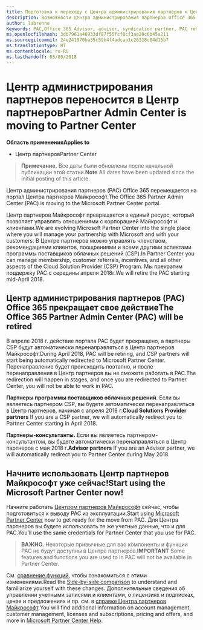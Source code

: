 ```yaml
---
title: Подготовка к переходу с Центра администрирования партнеров к Центру партнеров | Центр партнеров
description: Возможности Центра администрирования партнеров Office 365 переносятся в Центр партнеров.
author: labrenne
Keywords: PAC,Office 365 Advisor, advisor, syndication partner, PAC retire, PAC retiring
ms.openlocfilehash: 3db7961a46933df87f55fcf0cf3ae20c6b45a211
ms.sourcegitcommit: 24e241970ba35c59b4f4adcaa1c26318c04d15b7
ms.translationtype: HT
ms.contentlocale: ru-RU
ms.lasthandoff: 03/09/2018
---
```

# <a name="partner-admin-center-is-moving-to-partner-center"></a><span data-ttu-id="3e656-103">Центр администрирования партнеров переносится в Центр партнеров</span><span class="sxs-lookup"><span data-stu-id="3e656-103">Partner Admin Center is moving to Partner Center</span></span>

**<span data-ttu-id="3e656-104">Область применения</span><span class="sxs-lookup"><span data-stu-id="3e656-104">Applies to</span></span>**

-  <span data-ttu-id="3e656-105">Центр партнеров</span><span class="sxs-lookup"><span data-stu-id="3e656-105">Partner Center</span></span>

><span data-ttu-id="3e656-106">**Примечание.** Все даты были обновлены после начальной публикации этой статьи.</span><span class="sxs-lookup"><span data-stu-id="3e656-106">**Note** All dates have been updated since the initial posting of this article.</span></span>

<span data-ttu-id="3e656-107">Центр администрирования партнеров (PAC) Office 365 перемещается на портал Центра партнеров Майкрософт.</span><span class="sxs-lookup"><span data-stu-id="3e656-107">The Office 365 Partner Admin Center (PAC) is moving to the Microsoft Partner Center portal.</span></span>

<span data-ttu-id="3e656-108">Центр партнеров Майкрософт превращается в единый ресурс, который позволяет управлять отношениями с корпорацией Майкрософт и клиентами.</span><span class="sxs-lookup"><span data-stu-id="3e656-108">We are evolving Microsoft Partner Center into the single place where you will manage your partnership with Microsoft and with your customers.</span></span> <span data-ttu-id="3e656-109">В Центре партнеров можно управлять членством, рекомендациями клиентов, поощрениями и всеми другими аспектами программы поставщиков облачных решений (CSP).</span><span class="sxs-lookup"><span data-stu-id="3e656-109">In Partner Center you can manage membership, customer referrals, incentives, and all other aspects of the Cloud Solution Provider (CSP) Program.</span></span> <span data-ttu-id="3e656-110">Мы прекратим поддержку PAC с середины апреля 2018г.</span><span class="sxs-lookup"><span data-stu-id="3e656-110">We will retire the PAC starting mid-April 2018.</span></span>

## <a name="the-office-365-partner-admin-center-pac-will-be-retired"></a><span data-ttu-id="3e656-111">Центр администрирования партнеров (PAC) Office 365 прекращает свое действие</span><span class="sxs-lookup"><span data-stu-id="3e656-111">The Office 365 Partner Admin Center (PAC) will be retired</span></span>

<span data-ttu-id="3e656-112">В апреле 2018 г. действие портала PAC будет прекращено, а партнеры CSP будут автоматически перенаправляться в Центр партнеров Майкрософт.</span><span class="sxs-lookup"><span data-stu-id="3e656-112">During April 2018, PAC will be retiring, and CSP partners will start being automatically redirected to Microsoft Partner Center.</span></span> <span data-ttu-id="3e656-113">Перенаправление будет происходить поэтапно, и после перенаправления в Центр партнеров вы не сможете работать в PAC.</span><span class="sxs-lookup"><span data-stu-id="3e656-113">The redirection will happen in stages, and once you are redirected to Partner Center, you will not be able to work in PAC.</span></span> 

<span data-ttu-id="3e656-114">**Партнеры программы поставщиков облачных решений**. Если вы являетесь партнером CSP, вы будете автоматически перенаправляться в Центр партнеров, начиная с апреля 2018 г.</span><span class="sxs-lookup"><span data-stu-id="3e656-114">**Cloud Solutions Provider partners** If you are a CSP partner, we will automatically redirect you to Partner Center starting in April 2018.</span></span> 

<span data-ttu-id="3e656-115">**Партнеры-консультанты.** Если вы являетесь партнером-консультантом, вы будете автоматически перенаправляться в Центр партнеров с мая 2018 г.</span><span class="sxs-lookup"><span data-stu-id="3e656-115">**Advisor partners** If you are an Advisor partner, we will automatically redirect you to Partner Center during May 2018.</span></span>


## <a name="start-using-the-microsoft-partner-center-now"></a><span data-ttu-id="3e656-116">Начните использовать Центр партнеров Майкрософт уже сейчас!</span><span class="sxs-lookup"><span data-stu-id="3e656-116">Start using the Microsoft Partner Center now!</span></span>

<span data-ttu-id="3e656-117">Начните работать [Центром партнеров Майкрософт](https://partnercenter.microsoft.com/) сейчас, чтобы подготовиться к выводу PAC из эксплуатации.</span><span class="sxs-lookup"><span data-stu-id="3e656-117">Start using [Microsoft Partner Center](https://partnercenter.microsoft.com/)  now to get ready for the move from PAC.</span></span>  <span data-ttu-id="3e656-118">Для Центра партнеров вы будете использовать те же учетные данные, что и для PAC.</span><span class="sxs-lookup"><span data-stu-id="3e656-118">You’ll use the same credentials for Partner Center that you use for PAC.</span></span> 

><span data-ttu-id="3e656-119">**ВАЖНО.** Некоторые привычные для вас компоненты и функции PAC не будут доступны в Центре партнеров.</span><span class="sxs-lookup"><span data-stu-id="3e656-119">**IMPORTANT**  Some features and functions you are used to in PAC will not be available in Partner Center.</span></span>

 <span data-ttu-id="3e656-120">См. [сравнение функций](moving-from-pac-to-pc.md), чтобы ознакомиться с этими изменениями.</span><span class="sxs-lookup"><span data-stu-id="3e656-120">Read the [Side-by-side comparison](moving-from-pac-to-pc.md) to understand and familiarize yourself with these changes.</span></span>  <span data-ttu-id="3e656-121">Дополнительные сведения об управлении учетными записями и клиентами, о лицензиях и подписках, ценах и предложениях и пр. см. в [справке Центра партнеров Майкрософт](https://partnercenter.microsoft.com/partner/help).</span><span class="sxs-lookup"><span data-stu-id="3e656-121">You will find additional information on account management, customer management, licenses and subscriptions, pricing and offers, and more in [Microsoft Partner Center Help](https://partnercenter.microsoft.com/partner/help).</span></span>

 
